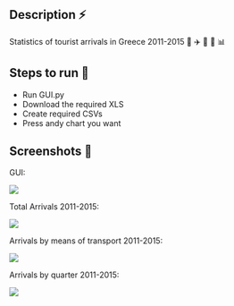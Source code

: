 ## Description ⚡
Statistics of tourist arrivals in Greece 2011-2015 :car: :airplane: :ship: :train: :bar_chart:  

## Steps to run :runner:

- Run GUI.py
- Download the required XLS
- Create required CSVs
- Press andy chart you want
 
 
## Screenshots 📸

GUI:

![](/Screenshots/gui_en.png)

Total Arrivals 2011-2015:

![](/Screenshots/Total_arrivals.png)

Arrivals by means of transport 2011-2015:

![](/Screenshots/by_means.png)

Arrivals by quarter 2011-2015:

![](/Screenshots/quarter.png)
